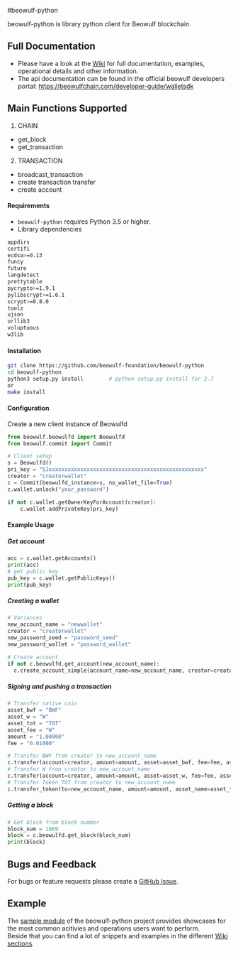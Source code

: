 #beowulf-python

beowulf-python is library python client for Beowulf blockchain.  

## Full Documentation
- Please have a look at the [Wiki](https://github.com/beowulf-foundation/beowulf-python/wiki) for full documentation, examples, operational details and other information.  
- The api documentation can be found in the official beowulf developers portal: https://beowulfchain.com/developer-guide/walletsdk  

## Main Functions Supported
1. CHAIN  
- get_block
- get_transaction
2. TRANSACTION  
- broadcast_transaction
- create transaction transfer
- create account

#### Requirements
* `beowulf-python` requires Python 3.5 or higher.  
* Library dependencies
```sh
appdirs
certifi
ecdsa>=0.13
funcy
future
langdetect
prettytable
pycrypto>=1.9.1
pylibscrypt>=1.6.1
scrypt>=0.8.0
toolz
ujson
urllib3
voluptuous
w3lib
```


#### Installation

```sh
git clone https://github.com/beowulf-foundation/beowulf-python
cd beowulf-python
python3 setup.py install        # python setup.py install for 2.7
or
make install
```  


#### Configuration
Create a new client instance of Beowulfd  
  
```python
from beowulf.beowulfd import Beowulfd
from beowulf.commit import Commit

# Client setup
s = Beowulfd()
pri_key = "5Jxxxxxxxxxxxxxxxxxxxxxxxxxxxxxxxxxxxxxxxxxxxxxxxxx"
creator = "creatorwallet"
c = Commit(beowulfd_instance=s, no_wallet_file=True)
c.wallet.unlock("your_password")

if not c.wallet.getOwnerKeyForAccount(creator):
    c.wallet.addPrivateKey(pri_key)    
```

#### Example Usage

##### Get account
```python
acc = c.wallet.getAccounts()
print(acc)
# get public key
pub_key = c.wallet.getPublicKeys()
print(pub_key)
```

##### Creating a wallet
```python
# Variances
new_account_name = "newwallet"
creator = "creatorwallet"
new_password_seed = "password_seed"
new_password_wallet = "password_wallet"

# Create account
if not c.beowulfd.get_account(new_account_name):
  c.create_account_simple(account_name=new_account_name, creator=creator, password_seed=new_password_seed, password_wallet=new_password_wallet)
```

##### Signing and pushing a transaction

```python
# Transfer native coin
asset_bwf = "BWF"
asset_w = "W"
asset_tot = "TOT"
asset_fee = "W"
amount = "1.00000"
fee = "0.01000"

# Transfer BWF from creator to new_account_name
c.transfer(account=creator, amount=amount, asset=asset_bwf, fee=fee, asset_fee=asset_fee, memo="", to=new_account_name)
# Transfer W from creator to new_account_name
c.transfer(account=creator, amount=amount, asset=asset_w, fee=fee, asset_fee=asset_fee, memo="", to=new_account_name)
# Transfer Token TOT from creator to new_account_name
c.transfer_token(to=new_account_name, amount=amount, asset_name=asset_tot, fee=fee, asset_fee=asset_fee, memo="", account=creator)
```

##### Getting a block
```python
# Get block from block number
block_num = 1869
block = c.beowulfd.get_block(block_num)
print(block)
```

## Bugs and Feedback
For bugs or feature requests please create a [GitHub Issue](https://github.com/beowulf-foundation/beowulf-python/issues).  

## Example
The [sample module](https://github.com/beowulf-foundation/beowulf-python/tree/master/sample) of the beowulf-python project provides showcases for the most common acitivies and operations users want to perform.  
Beside that you can find a lot of snippets and examples in the different [Wiki sections](https://github.com/beowulf-foundation/beowulf-python/wiki).  
